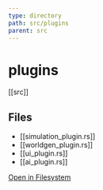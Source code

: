 ```yaml
---
type: directory
path: src/plugins
parent: src
---
```


# plugins
[[src]]

## Files
- [[simulation_plugin.rs]]
- [[worldgen_plugin.rs]]
- [[ui_plugin.rs]]
- [[ai_plugin.rs]]


[Open in Filesystem](src/plugins)
